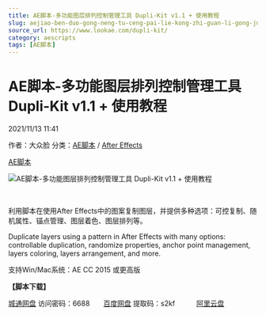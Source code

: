 ```yaml
---
title: AE脚本-多功能图层排列控制管理工具 Dupli-Kit v1.1 + 使用教程
slug: aejiao-ben-duo-gong-neng-tu-ceng-pai-lie-kong-zhi-guan-li-gong-ju-dupli-kit-v1-1-shi-yong-jiao-cheng
source_url: https://www.lookae.com/dupli-kit/
category: aescripts
tags: [AE脚本]
---
```

# AE脚本-多功能图层排列控制管理工具 Dupli-Kit v1.1 + 使用教程

2021/11/13 11:41

作者：大众脸
分类：[AE脚本](https://www.lookae.com/after-effects/aescripts/) / [After Effects](https://www.lookae.com/after-effects/)

[AE脚本](https://www.lookae.com/tag/ae%e8%84%9a%e6%9c%ac/)

![AE脚本-多功能图层排列控制管理工具 Dupli-Kit v1.1 + 使用教程](https://www.lookae.com/wp-content/uploads/2021/11/Dupli-Kit.jpg "AE脚本-多功能图层排列控制管理工具 Dupli-Kit v1.1 + 使用教程-LookAE.com")

[﻿﻿﻿](https://cloud.video.taobao.com//play/u/705956171/p/1/e/6/t/1/337246191963.mp4)

利用脚本在使用After Effects中的图案复制图层，并提供多种选项：可控复制、随机属性、锚点管理、图层着色、图层排列等。

Duplicate layers using a pattern in After Effects with many options: controllable duplication, randomize properties, anchor point management, layers coloring, layers arrangement, and more.

支持Win/Mac系统：AE CC 2015 或更高版

**【脚本下载】**

[城通网盘](https://url62.ctfile.com/f/680462-520600150-560860) 访问密码：6688       [百度网盘](https://pan.baidu.com/s/17-tcc6LWj77sYWnMr1OTfQ) 提取码：s2kf           [阿里云盘](https://www.aliyundrive.com/s/XV8y2C9257P)
